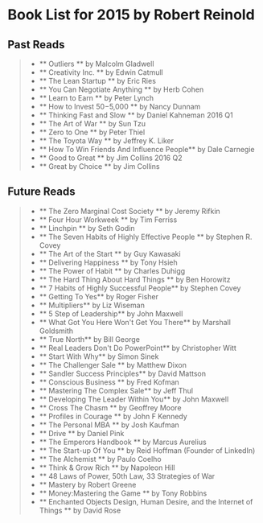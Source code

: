 # Book List for 2015 by Robert Reinold
## Past Reads
>-	**	Outliers					** by Malcolm Gladwell
>-	**	Creativity Inc.				** by Edwin Catmull
>-	**	The Lean Startup			** by Eric Ries
>-	**	You Can Negotiate Anything	** by Herb Cohen
>-	**	Learn to Earn				** by Peter Lynch
>-	**	How to Invest $50-$5,000	** by Nancy Dunnam
>-	**	Thinking Fast and Slow 		** by Daniel Kahneman
2016 Q1
>-	**	The Art of War 				** by Sun Tzu
>-	**	Zero to One					** by Peter Thiel
>-	**	The Toyota Way 				** by Jeffrey K. Liker
>-	**	How To Win Friends And Influence People** by Dale Carnegie
>-	**	Good to Great				** by Jim Collins
2016 Q2
>-  **  Great by Choice				** by Jim Collins

## Future Reads
>-	**	The Zero Marginal Cost Society ** by Jeremy Rifkin
>-	**	Four Hour Workweek ** by Tim Ferriss
>-	**	Linchpin					** by Seth Godin 
>-	**	The Seven Habits of Highly Effective People ** by Stephen R. Covey
>-	**	The Art of the Start 		**	by Guy Kawasaki
>-	**	Delivering Happiness 		**	by Tony Hsieh
>-	**	The Power of Habit 			**	by Charles Duhigg
>-	**	The Hard Thing About Hard Things	**	by Ben Horowitz
>-	**	7 Habits of Highly Successful People** by Stephen Covey
>-	**	Getting To Yes** by Roger Fisher
>-	**	Multipliers** by Liz Wiseman
>-	**	5 Step of Leadership** by John Maxwell
>-	**	What Got You Here Won't Get You There** by Marshall Goldsmith
>-	**	True North** by Bill George
>-	**	Real Leaders Don't Do PowerPoint** by Christopher Witt
>-	**	Start With Why** by Simon Sinek
>-	**	The Challenger Sale ** by Matthew Dixon
>-	**	Sandler Success Principles** by David Mattson
>-	**	Conscious Business ** by Fred Kofman
>-	**	Mastering The Complex Sale** by Jeff Thul
>-	**	Developing The Leader Within You** by John Maxwell
>-	**	Cross The Chasm ** by Geoffrey Moore
>-	**	Profiles in Courage ** by John F Kennedy
>-	**	The Personal MBA ** by Josh Kaufman
>-	**	Drive ** by Daniel Pink
>-	**	The Emperors Handbook ** by Marcus Aurelius
>-	**	The Start-up Of You ** by Reid Hoffman (Founder of LinkedIn)
>- 	**	The Alchemist ** by  Paulo Coelho
>- 	**	Think & Grow Rich ** by Napoleon Hill
>- 	**	48 Laws of Power, 50th Law, 33 Strategies of War
>-	**	Mastery by Robert Greene
>-	**	Money:Mastering the Game ** by Tony Robbins
>-	**	Enchanted Objects Design, Human Desire, and the Internet of Things ** by David Rose
